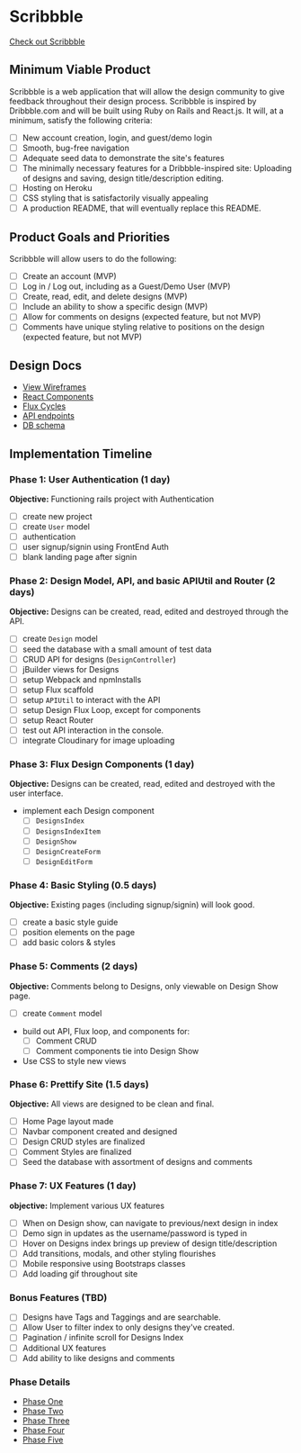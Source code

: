 # Scribbble

[Check out Scribbble][heroku]

[heroku]: https://scribbble.herokuapp.com/

## Minimum Viable Product

Scribbble is a web application that will allow the design community to give feedback throughout their design process. Scribbble is inspired by Dribbble.com and will be built using Ruby on Rails and React.js. It will, at a minimum, satisfy the following criteria:

- [ ] New account creation, login, and guest/demo login
- [ ] Smooth, bug-free navigation
- [ ] Adequate seed data to demonstrate the site's features
- [ ] The minimally necessary features for a Dribbble-inspired site: Uploading of designs and saving, design title/description editing.
- [ ] Hosting on Heroku
- [ ] CSS styling that is satisfactorily visually appealing
- [ ] A production README, that will eventually replace this README.

## Product Goals and Priorities

Scribbble will allow users to do the following:

<!-- This is a Markdown checklist. Use it to keep track of your
progress. Put an x between the brackets for a checkmark: [x] -->

- [ ] Create an account (MVP)
- [ ] Log in / Log out, including as a Guest/Demo User (MVP)
- [ ] Create, read, edit, and delete designs (MVP)
- [ ] Include an ability to show a specific design (MVP)
- [ ] Allow for comments on designs (expected feature, but not MVP)
- [ ] Comments have unique styling relative to positions on the design (expected feature, but not MVP)

## Design Docs
* [View Wireframes][views]
* [React Components][components]
* [Flux Cycles][flux-cycles]
* [API endpoints][api-endpoints]
* [DB schema][schema]

[views]: ./docs/views.md
[components]: ./docs/components.md
[flux-cycles]: ./docs/flux-cycles.md
[api-endpoints]: ./docs/api-endpoints.md
[schema]: ./docs/schema.md

## Implementation Timeline

### Phase 1: User Authentication (1 day)

**Objective:** Functioning rails project with Authentication

- [ ] create new project
- [ ] create `User` model
- [ ] authentication
- [ ] user signup/signin using FrontEnd Auth
- [ ] blank landing page after signin

### Phase 2: Design Model, API, and basic APIUtil and Router (2 days)

**Objective:** Designs can be created, read, edited and destroyed through
the API.

- [ ] create `Design` model
- [ ] seed the database with a small amount of test data
- [ ] CRUD API for designs (`DesignController`)
- [ ] jBuilder views for Designs
- [ ] setup Webpack and npmInstalls
- [ ] setup Flux scaffold
- [ ] setup `APIUtil` to interact with the API
- [ ] setup Design Flux Loop, except for components
- [ ] setup React Router
- [ ] test out API interaction in the console.
- [ ] integrate Cloudinary for image uploading

### Phase 3: Flux Design Components (1 day)

**Objective:** Designs can be created, read, edited and destroyed with the
user interface.

- implement each Design component
  - [ ] `DesignsIndex`
  - [ ] `DesignsIndexItem`
  - [ ] `DesignShow`
  - [ ] `DesignCreateForm`
  - [ ] `DesignEditForm`

### Phase 4: Basic Styling (0.5 days)

**Objective:** Existing pages (including signup/signin) will look good.

- [ ] create a basic style guide
- [ ] position elements on the page
- [ ] add basic colors & styles

### Phase 5: Comments (2 days)

**Objective:** Comments belong to Designs, only viewable on Design Show page.

- [ ] create `Comment` model
- build out API, Flux loop, and components for:
  - [ ] Comment CRUD
  - [ ] Comment components tie into Design Show
- Use CSS to style new views


### Phase 6: Prettify Site (1.5 days)

**Objective:** All views are designed to be clean and final.

- [ ] Home Page layout made
- [ ] Navbar component created and designed
- [ ] Design CRUD styles are finalized
- [ ] Comment Styles are finalized
- [ ] Seed the database with assortment of designs and comments

### Phase 7: UX Features (1 day)

**objective:** Implement various UX features

- [ ] When on Design show, can navigate to previous/next design in index
- [ ] Demo sign in updates as the username/password is typed in
- [ ] Hover on Designs index brings up preview of design title/description
- [ ] Add transitions, modals, and other styling flourishes
- [ ] Mobile responsive using Bootstraps classes
- [ ] Add loading gif throughout site

### Bonus Features (TBD)
- [ ] Designs have Tags and Taggings and are searchable.
- [ ] Allow User to filter index to only designs they've created.
- [ ] Pagination / infinite scroll for Designs Index
- [ ] Additional UX features
- [ ] Add ability to like designs and comments

[phase-one]: ./docs/phases/phase1.md
[phase-two]: ./docs/phases/phase2.md
[phase-three]: ./docs/phases/phase3.md
[phase-four]: ./docs/phases/phase4.md
[phase-five]: ./docs/phases/phase5.md

### Phase Details
* [Phase One][phase-one]
* [Phase Two][phase-two]
* [Phase Three][phase-three]
* [Phase Four][phase-four]
* [Phase Five][phase-five]
